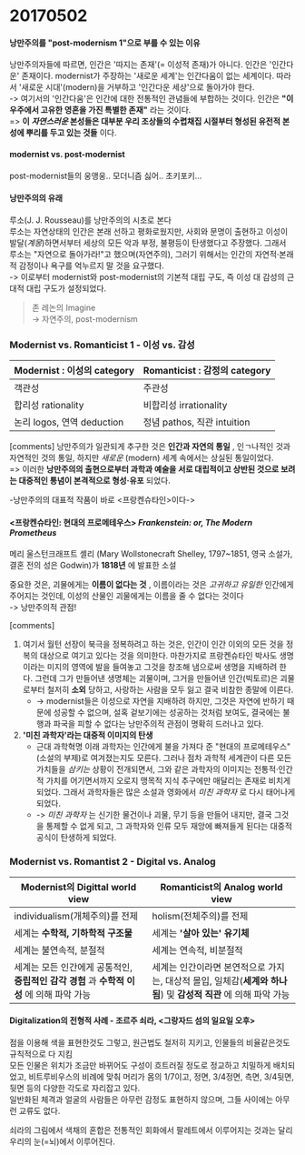 # 20170502

#### 낭만주의를 "post-modernism 1"으로 부를 수 있는 이유

낭만주의자들에 따르면, 인간은 '따지는 존재'(= 이성적 존재)가 아니다. 인간은 '인간다운' 존재이다. modernist가 주장하는 '새로운 세계'는 인간다움이 없는 세계이다. 따라서 '새로운 시대'(modern)을 거부하고 '인간다운 세상'으로 돌아가야 한다.    
-> 여기서의 '인간다움'은 인간에 대한 전통적인 관념들에 부합하는 것이다. 인간은 **"이 우주에서 고유한 영혼을 가진 특별한 존재"** 라는 것이다.  
=> __이 *자연스러운* 본성들은 대부분 우리 조상들의 수렵채집 시절부터 형성된 유전적 본성에 뿌리를 두고 있는 것들__ 이다.

#### modernist vs. post-modernist

post-modernist들의 웅앵웅.. 모더니즘 싫어.. 초키포키...

#### 낭만주의의 유래

루소(J. J. Rousseau)를 낭만주의의 시초로 본다  
루소는 자연상태의 인간은 본래 선하고 평화로웠지만, 사회와 문명이 출현하고 이성이 발달(*계몽*)하면서부터 세상의 모든 악과 부정, 불평등이 탄생했다고 주장했다. 그래서 루소는 "자연으로 돌아가라!"고 했으며(자연주의), 그러기 위해서는 인간의 자연적·본래적 감정이나 욕구를 억누르지 말 것을 요구했다.  
-> 이로부터 modernist와 post-modernist의 기본적 대립 구도, 즉 이성 대 감성의 근대적 대립 구도가 설정되었다.

> 존 레논의 Imagine  
> -> 자연주의, post-modernism

### Modernist vs. Romanticist 1 - 이성 vs. 감성

| Modernist : 이성의 category | Romanticist : 감정의 category |
|-----------------------------|-------------------------------|
| 객관성 | 주관성 |
| 합리성 rationality | 비합리성 irrationality |
| 논리 logos, 연역 deduction | 정념 pathos, 직관 intuition |

[comments] 낭만주의가 일관되게 추구한 것은 **인간과 자연의 통일** , 인ㄱ나적인 것과 자연적인 것의 통일, 하지만 *새로운* (modern) 세계 속에서는 상실된 통일이었다.  
=> 이러한 **낭만주의의 출현으로부터 과학과 예술을 서로 대립적이고 상반된 것으로 보려는 대중적인 통념이 본격적으로 형성·유포** 되었다.

-낭만주의의 대표적 작품이 바로 <프랑켄슈타인>이다->

#### <프랑켄슈타인: 현대의 프로메테우스> *Frankenstein: or, The Modern Prometheus*

메리 울스턴크래프트 셸리 (Mary Wollstonecraft Shelley, 1797~1851, 영국 소설가, 결혼 전의 성은 Godwin)가 **1818년** 에 발표한 소설

중요한 것은, 괴물에게는 **이름이 없다는 것** , 이름이라는 것은 *고귀하고 유일한* 인간에게 주어지는 것인데, 이성의 산물인 괴물에게는 이름을 줄 수 없다는 것이다  
-> 낭만주의적 관점!

[comments]
  
1. 여기서 월턴 선장이 북극을 정복하려고 하는 것은, 인간이 인간 이외의 모든 것을 정복의 대상으로 여기고 있다는 것을 의미한다. 마찬가지로 프랑켄슈타인 박사도 생명이라는 미지의 영역에 발을 들여놓고 그것을 창조해 냄으로써 생명을 지배하려 한다. 그런데 그가 만들어낸 생명체는 괴물이며, 그거을 만들어낸 인간(빅토르)은 괴물로부터 철저히 **소외** 당하고, 사랑하는 사람을 모두 잃고 결국 비참한 종말에 이른다.
	- -> modernist들은 이성으로 자연을 지배하려 하지만, 그것은 자연에 반하기 때문에 성공할 수 없으며, 설혹 겉보기에는 성공하는 것처럼 보여도, 결국에는 불행과 파국을 피할 수 없다는 낭만주의적 관점이 명확히 드러나고 있다.
2. **'미친 과학자'라는 대중적 이미지의 탄생**
	- 근대 과학혁명 이래 과학자는 인간에게 불을 가져다 준 "현대의 프로메테우스"(소설의 부제)로 여겨졌는지도 모른다. 그러나 점차 과학적 세계관이 다른 모든 가치들을 *삼키는* 상황이 전개되면서, 그와 같은 과학자의 이미지는 전통적·인간적 가치를 어기면서까지 오로지 맹목적 지식 추구에만 매달리는 존재로 비치게 되었다. 그래서 과학자들은 많은 소설과 영화에서 *미친 과학자* 로 다시 태어나게 되었다.
	- -> *미친 과학자* 는 신기한 물건이나 괴물, 무기 등을 만들어 내지만, 결국 그것을 통제할 수 없게 되고, 그 과학자와 인류 모두 재앙에 빠져들게 된다는 대중적 공식이 탄생하게 되었다.

### Modernist vs. Romantist 2 - Digital vs. Analog

| Modernist의 Digittal world view | Romanticist의 Analog world view |
|---------------------------------|---------------------------------|
| individualism(개체주의)를 전제 | holism(전체주의)를 전제 |
| 세계는 **수학적, 기하학적 구조물** | 세계는 **'살아 있는' 유기체** |
| 세계는 불연속적, 분절적 | 세계는 연속적, 비분절적 |
| 세계는 모든 인간에게 공통적인, **중립적인 감각 경험** 과 **수학적 이성** 에 의해 파악 가능 | 세계는 인간이라면 본연적으로 가지는, 대상적 몰입, 일체감(**세계와 하나됨**) 및 **감성적 직관** 에 의해 파악 가능 |

#### Digitalization의 전형적 사례 - 조르주 쇠라, <그랑자드 섬의 일요일 오후>

점을 이용해 색을 표현한것도 그렇고, 원근법도 철저히 지키고, 인물들의 비율같은것도 규칙적으로 다 지킴  
모든 인물은 위치가 조금만 바뀌어도 구성이 흐트러질 정도로 정교하고 치밀하게 배치되었고, 비트루비우스의 비례에 맞춰 머리가 몸의 1/7이고, 정면, 3/4정면, 측면, 3/4뒷면, 뒷면 등의 다양한 각도로 자리잡고 있다.  
일반화된 체격과 얼굴의 사람들은 아무런 감정도 표현하지 않으며, 그들 사이에는 아무런 교류도 없다.

쇠라의 그림에서 색채의 혼합은 전통적인 회화에서 팔레트에서 이루어지는 것과는 달리 우리의 눈(=뇌)에서 이루어진다.

